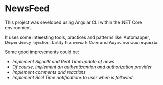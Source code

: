# NewsFeed
This project was developed using Angular CLI within the .NET Core environment.


It uses some interesting tools, practices and patterns like: Automapper, Dependency Injection, Entity Framework Core and Asynchronous requests.


Some good improvements could be:

- *Implement SignalR and Real Time update of news* 
- *Of course, implement an authenticantion and authorization provider*
- *Implement comments and reactions*
- *Implement Real Time notifications to user when is followed* 
